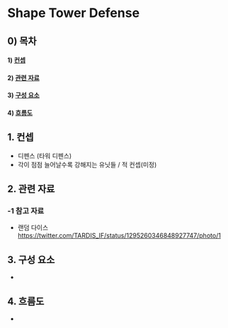 # Shape Tower Defense

## 0) 목차
#### 1) [컨셉](#컨셉)
#### 2) [관련 자료](#관련_자료)
#### 3) [구성 요소](#구성_요소)
#### 4) [흐름도](#흐름도)

## 1. 컨셉
- 디펜스 (타워 디펜스)
- 각이 점점 늘어날수록 강해지는 유닛들 / 적 컨셉(미정)
## 2. 관련 자료
### -1 참고 자료
- 랜덤 다이스
https://twitter.com/TARDIS_IF/status/1295260346848927747/photo/1
## 3. 구성 요소
- 
## 4. 흐름도
- 
